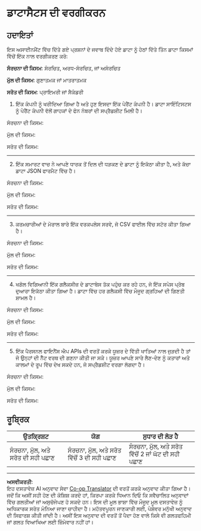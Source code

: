 <!--
CO_OP_TRANSLATOR_METADATA:
{
  "original_hash": "2e5cacb967c1e9dfd07809bfc441a0b4",
  "translation_date": "2025-08-27T17:21:14+00:00",
  "source_file": "1-Introduction/03-defining-data/assignment.md",
  "language_code": "pa"
}
-->
# ਡਾਟਾਸੈਟਸ ਦੀ ਵਰਗੀਕਰਨ

## ਹਦਾਇਤਾਂ

ਇਸ ਅਸਾਈਨਮੈਂਟ ਵਿੱਚ ਦਿੱਤੇ ਗਏ ਪ੍ਰਸ਼ਨਾਂ ਦੇ ਜਵਾਬ ਦਿੰਦੇ ਹੋਏ ਡਾਟਾ ਨੂੰ ਹੇਠਾਂ ਦਿੱਤੇ ਤਿੰਨ ਡਾਟਾ ਕਿਸਮਾਂ ਵਿੱਚੋਂ ਇੱਕ ਨਾਲ ਵਰਗੀਕਰਣ ਕਰੋ:

**ਸੰਰਚਨਾ ਦੀ ਕਿਸਮ**: ਸੰਰਚਿਤ, ਅਰਧ-ਸੰਰਚਿਤ, ਜਾਂ ਅਸੰਰਚਿਤ

**ਮੁੱਲ ਦੀ ਕਿਸਮ**: ਗੁਣਾਤਮਕ ਜਾਂ ਮਾਤਰਾਤਮਕ

**ਸਰੋਤ ਦੀ ਕਿਸਮ**: ਪ੍ਰਾਇਮਰੀ ਜਾਂ ਸੈਕੰਡਰੀ

1. ਇੱਕ ਕੰਪਨੀ ਨੂੰ ਖਰੀਦਿਆ ਗਿਆ ਹੈ ਅਤੇ ਹੁਣ ਇਸਦਾ ਇੱਕ ਪੇਰੈਂਟ ਕੰਪਨੀ ਹੈ। ਡਾਟਾ ਸਾਇੰਟਿਸਟਸ ਨੂੰ ਪੇਰੈਂਟ ਕੰਪਨੀ ਵੱਲੋਂ ਗਾਹਕਾਂ ਦੇ ਫੋਨ ਨੰਬਰਾਂ ਦੀ ਸਪ੍ਰੈਡਸ਼ੀਟ ਮਿਲੀ ਹੈ।

ਸੰਰਚਨਾ ਦੀ ਕਿਸਮ:

ਮੁੱਲ ਦੀ ਕਿਸਮ:

ਸਰੋਤ ਦੀ ਕਿਸਮ:

---

2. ਇੱਕ ਸਮਾਰਟ ਵਾਚ ਨੇ ਆਪਣੇ ਧਾਰਕ ਤੋਂ ਦਿਲ ਦੀ ਧੜਕਣ ਦੇ ਡਾਟਾ ਨੂੰ ਇਕੱਠਾ ਕੀਤਾ ਹੈ, ਅਤੇ ਕੱਚਾ ਡਾਟਾ JSON ਫਾਰਮੈਟ ਵਿੱਚ ਹੈ।

ਸੰਰਚਨਾ ਦੀ ਕਿਸਮ:

ਮੁੱਲ ਦੀ ਕਿਸਮ:

ਸਰੋਤ ਦੀ ਕਿਸਮ:

---

3. ਕਰਮਚਾਰੀਆਂ ਦੇ ਮੋਰਾਲ ਬਾਰੇ ਇੱਕ ਵਰਕਪਲੇਸ ਸਰਵੇ, ਜੋ CSV ਫਾਈਲ ਵਿੱਚ ਸਟੋਰ ਕੀਤਾ ਗਿਆ ਹੈ।

ਸੰਰਚਨਾ ਦੀ ਕਿਸਮ:

ਮੁੱਲ ਦੀ ਕਿਸਮ:

ਸਰੋਤ ਦੀ ਕਿਸਮ:

---

4. ਖਗੋਲ ਵਿਗਿਆਨੀ ਇੱਕ ਗਲੈਕਸੀਜ਼ ਦੇ ਡਾਟਾਬੇਸ ਤੱਕ ਪਹੁੰਚ ਕਰ ਰਹੇ ਹਨ, ਜੋ ਇੱਕ ਸਪੇਸ ਪ੍ਰੋਬ ਦੁਆਰਾ ਇਕੱਠਾ ਕੀਤਾ ਗਿਆ ਹੈ। ਡਾਟਾ ਵਿੱਚ ਹਰ ਗਲੈਕਸੀ ਵਿੱਚ ਮੌਜੂਦ ਗ੍ਰਹਿਆਂ ਦੀ ਗਿਣਤੀ ਸ਼ਾਮਲ ਹੈ।

ਸੰਰਚਨਾ ਦੀ ਕਿਸਮ:

ਮੁੱਲ ਦੀ ਕਿਸਮ:

ਸਰੋਤ ਦੀ ਕਿਸਮ:

---

5. ਇੱਕ ਪੈਰਸਨਲ ਫਾਇਨੈਂਸ ਐਪ APIs ਦੀ ਵਰਤੋਂ ਕਰਕੇ ਯੂਜ਼ਰ ਦੇ ਵਿੱਤੀ ਖਾਤਿਆਂ ਨਾਲ ਜੁੜਦੀ ਹੈ ਤਾਂ ਜੋ ਉਨ੍ਹਾਂ ਦੀ ਨੈੱਟ ਵਰਥ ਦੀ ਗਣਨਾ ਕੀਤੀ ਜਾ ਸਕੇ। ਯੂਜ਼ਰ ਆਪਣੇ ਸਾਰੇ ਲੈਣ-ਦੇਣ ਨੂੰ ਕਤਾਰਾਂ ਅਤੇ ਕਾਲਮਾਂ ਦੇ ਰੂਪ ਵਿੱਚ ਦੇਖ ਸਕਦੇ ਹਨ, ਜੋ ਸਪ੍ਰੈਡਸ਼ੀਟ ਵਰਗਾ ਲੱਗਦਾ ਹੈ।

ਸੰਰਚਨਾ ਦੀ ਕਿਸਮ:

ਮੁੱਲ ਦੀ ਕਿਸਮ:

ਸਰੋਤ ਦੀ ਕਿਸਮ:

## ਰੂਬ੍ਰਿਕ

ਉਤਕ੍ਰਿਸ਼ਟ | ਯੋਗ | ਸੁਧਾਰ ਦੀ ਲੋੜ ਹੈ
--- | --- | -- |
ਸੰਰਚਨਾ, ਮੁੱਲ, ਅਤੇ ਸਰੋਤ ਦੀ ਸਹੀ ਪਛਾਣ | ਸੰਰਚਨਾ, ਮੁੱਲ, ਅਤੇ ਸਰੋਤ ਵਿੱਚੋਂ 3 ਦੀ ਸਹੀ ਪਛਾਣ | ਸੰਰਚਨਾ, ਮੁੱਲ, ਅਤੇ ਸਰੋਤ ਵਿੱਚੋਂ 2 ਜਾਂ ਘੱਟ ਦੀ ਸਹੀ ਪਛਾਣ |

---

**ਅਸਵੀਕਰਤੀ**:  
ਇਹ ਦਸਤਾਵੇਜ਼ AI ਅਨੁਵਾਦ ਸੇਵਾ [Co-op Translator](https://github.com/Azure/co-op-translator) ਦੀ ਵਰਤੋਂ ਕਰਕੇ ਅਨੁਵਾਦ ਕੀਤਾ ਗਿਆ ਹੈ। ਜਦੋਂ ਕਿ ਅਸੀਂ ਸਹੀ ਹੋਣ ਦੀ ਕੋਸ਼ਿਸ਼ ਕਰਦੇ ਹਾਂ, ਕਿਰਪਾ ਕਰਕੇ ਧਿਆਨ ਦਿਓ ਕਿ ਸਵੈਚਾਲਿਤ ਅਨੁਵਾਦਾਂ ਵਿੱਚ ਗਲਤੀਆਂ ਜਾਂ ਅਸੁਚੱਜੇਪਣ ਹੋ ਸਕਦੇ ਹਨ। ਇਸ ਦੀ ਮੂਲ ਭਾਸ਼ਾ ਵਿੱਚ ਮੌਜੂਦ ਮੂਲ ਦਸਤਾਵੇਜ਼ ਨੂੰ ਅਧਿਕਾਰਕ ਸਰੋਤ ਮੰਨਿਆ ਜਾਣਾ ਚਾਹੀਦਾ ਹੈ। ਮਹੱਤਵਪੂਰਨ ਜਾਣਕਾਰੀ ਲਈ, ਪੇਸ਼ੇਵਰ ਮਨੁੱਖੀ ਅਨੁਵਾਦ ਦੀ ਸਿਫਾਰਸ਼ ਕੀਤੀ ਜਾਂਦੀ ਹੈ। ਅਸੀਂ ਇਸ ਅਨੁਵਾਦ ਦੀ ਵਰਤੋਂ ਤੋਂ ਪੈਦਾ ਹੋਣ ਵਾਲੇ ਕਿਸੇ ਵੀ ਗਲਤਫਹਿਮੀ ਜਾਂ ਗਲਤ ਵਿਆਖਿਆ ਲਈ ਜ਼ਿੰਮੇਵਾਰ ਨਹੀਂ ਹਾਂ।
